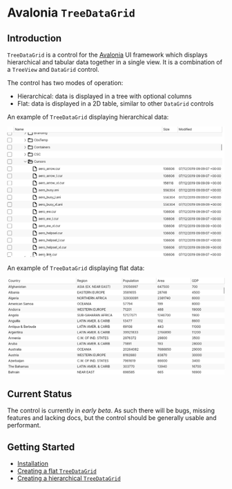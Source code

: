 # Avalonia `TreeDataGrid`

## Introduction

`TreeDataGrid` is a control for the [Avalonia](https://github.com/AvaloniaUI/Avalonia) UI framework which displays hierarchical and tabular data together in a single view. It is a combination of a `TreeView` and `DataGrid` control.

The control has two modes of operation:

- Hierarchical: data is displayed in a tree with optional columns
- Flat: data is displayed in a 2D table, similar to other `DataGrid` controls

An example of `TreeDataGrid` displaying hierarchical data:

![TreeDataGrid in hierarchical mode](docs/images/files.png)

An example of `TreeDataGrid` displaying flat data:

![TreeDataGrid in hierarchical mode](docs/images/countries.png)

## Current Status

The control is currently in *early beta*. As such there will be bugs, missing features and lacking docs, but the control should be generally usable and performant.

## Getting Started

- [Installation](installation.md)
- [Creating a flat `TreeDataGrid`](get-started-flat.md)
- [Creating a hierarchical `TreeDataGrid`](get-started-hierarchical.md)
